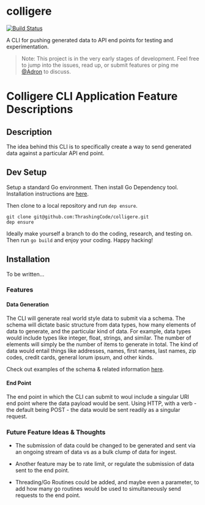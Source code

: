 # colligere

[![Build Status](https://travis-ci.org/ThrashingCode/colligere.svg?branch=master)](https://travis-ci.org/ThrashingCode/colligere)

A CLI for pushing generated data to API end points for testing and experimentation.

> Note: This project is in the very early stages of development. Feel free to jump into the issues, read up, or submit features or ping me [@Adron](https://twitter.com/Adron) to discuss. 

# Colligere CLI Application Feature Descriptions

## Description

The idea behind this CLI is to specifically create a way to send generated data against a particular API end point.

## Dev Setup

Setup a standard Go environment. Then install Go Dependency tool. Installation instructions are [here](https://github.com/golang/dep).

Then clone to a local repository and run `dep ensure`.

```
git clone git@github.com:ThrashingCode/colligere.git
dep ensure
```

Ideally make yourself a branch to do the coding, research, and testing on. Then run `go build` and enjoy your coding. Happy hacking!

## Installation

To be written...

### Features

#### Data Generation

The CLI will generate real world style data to submit via a schema. The schema will dictate basic structure from data types, how many elements of data to generate, and the particular kind of data. For example, data types would include types like integer, float, strings, and similar. The number of elements will simply be the number of items to generate in total. The kind of data would entail things like addresses, names, first names, last names, zip codes, credit cards, general lorum ipsum, and other kinds.

Check out examples of the schema & related information [here](README-EXAMPLES.md).

#### End Point

The end point in which the CLI can submit to woul include a singular URI end point where the data payload would be sent. Using HTTP, with a verb - the default being POST - the data would be sent readily as a singular request.

### Future Feature Ideas & Thoughts

* The submission of data could be changed to be generated and sent via an ongoing stream of data vs as a bulk clump of data for ingest.

* Another feature may be to rate limit, or regulate the submission of data sent to the end point.

* Threading/Go Routines could be added, and maybe even a parameter, to add how many go routines would be used to simultaneously send requests to the end point.
